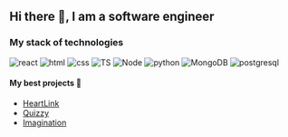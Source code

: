 ## Hi there 👋, I am a software engineer

### My stack of technologies
![react](https://img.icons8.com/?size=100&id=wPohyHO_qO1a&format=png&color=000000, "React.js") ![html](https://img.icons8.com/?size=100&id=20909&format=png&color=000000, "HTML") ![css](https://img.icons8.com/?size=100&id=21278&format=png&color=000000, "CSS") ![TS](https://img.icons8.com/?size=100&id=uJM6fQYqDaZK&format=png&color=000000, "TypeScript") ![Node](https://img.icons8.com/?size=100&id=hsPbhkOH4FMe&format=png&color=000000, "Node.js") ![python](https://img.icons8.com/?size=100&id=13441&format=png&color=000000, "Python") ![MongoDB](https://img.icons8.com/?size=100&id=74402&format=png&color=000000, "MongoDB") ![postgresql](https://img.icons8.com/?size=100&id=38561&format=png&color=000000, "PostgresQL")

#### My best projects :rocket:
 + [HeartLink](https://github.com/FOrcedbruh/HeartLink)
 + [Quizzy](https://github.com/FOrcedbruh/Quizy)
 + [Imagination](https://github.com/FOrcedbruh/Imagination_server)
